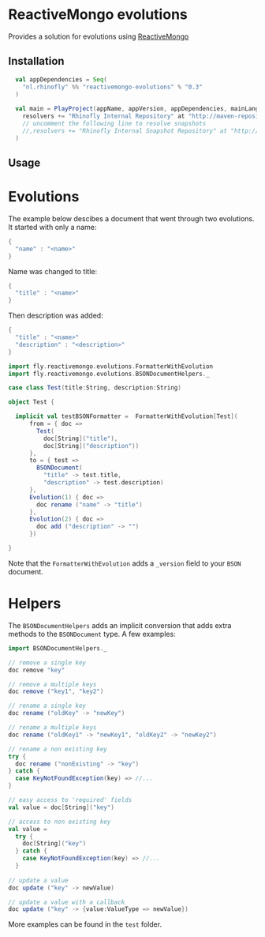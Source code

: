 ReactiveMongo evolutions
=====================================================

Provides a solution for evolutions using [ReactiveMongo](http://reactivemongo.org/)


Installation
------------

``` scala
  val appDependencies = Seq(
    "nl.rhinofly" %% "reactivemongo-evolutions" % "0.3"
  )
  
  val main = PlayProject(appName, appVersion, appDependencies, mainLang = SCALA).settings(
    resolvers += "Rhinofly Internal Repository" at "http://maven-repository.rhinofly.net:8081/artifactory/libs-release-local"
    // uncomment the following line to resolve snapshots
    //,resolvers += "Rhinofly Internal Snapshot Repository" at "http://maven-repository.rhinofly.net:8081/artifactory/libs-shapshots-local"
  )
```


Usage
-----

Evolutions
==========

The example below descibes a document that went through two evolutions. It started with only a name:

``` scala
{
  "name" : "<name>"
}
```

Name was changed to title:

``` scala
{
  "title" : "<name>"
}
```

Then description was added:

``` scala
{
  "title" : "<name>"
  "description" : "<description>"
}
```

``` scala
import fly.reactivemongo.evolutions.FormatterWithEvolution
import fly.reactivemongo.evolutions.BSONDocumentHelpers._

case class Test(title:String, description:String)

object Test {

  implicit val testBSONFormatter =  FormatterWithEvolution[Test](
      from = { doc =>
        Test(
          doc[String]("title"),
          doc[String]("description"))
      },
      to = { test =>
        BSONDocument(
          "title" -> test.title,
          "description" -> test.description)
      },
      Evolution(1) { doc =>
      	doc rename ("name" -> "title")
      },
      Evolution(2) { doc =>
      	doc add ("description" -> "")
      })

}
```

Note that the `FormatterWithEvolution` adds a `_version` field to your `BSON` document.

Helpers
=======

The `BSONDocumentHelpers` adds an implicit conversion that adds extra methods to the `BSONDocument` type. A few examples:

``` scala
import BSONDocumentHelpers._

// remove a single key
doc remove "key"

// remove a multiple keys
doc remove ("key1", "key2")

// rename a single key
doc rename ("oldKey" -> "newKey")

// rename a multiple keys
doc rename ("oldKey1" -> "newKey1", "oldKey2" -> "newKey2")

// rename a non existing key
try {
  doc rename ("nonExisting" -> "key")
} catch {
  case KeyNotFoundException(key) => //...
}

// easy access to 'required' fields
val value = doc[String]("key")

// access to non existing key
val value = 
  try {
    doc[String]("key")
  } catch {
    case KeyNotFoundException(key) => //...
  }
  
// update a value
doc update ("key" -> newValue)

// update a value with a callback
doc update ("key" -> {value:ValueType => newValue})
```

More examples can be found in the `test` folder. 
